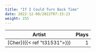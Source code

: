 ```yaml
---
title: "If I Could Turn Back Time"
date: 2022-12-08/2022T07:15:23
weight: 255
---
```




 Artist | Plays 
----- | -----:
[Cher]({{< ref "t31531">}}) | 1

